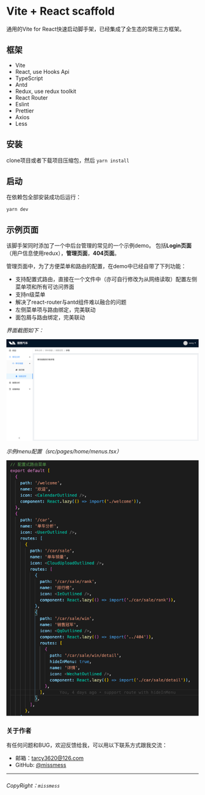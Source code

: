 # Vite + React scaffold

通用的Vite for React快速启动脚手架，已经集成了全生态的常用三方框架。

## 框架
- Vite
- React, use Hooks Api
- TypeScript
- Antd
- Redux, use redux toolkit
- React Router
- Eslint
- Prettier
- Axios
- Less

## 安装

clone项目或者下载项目压缩包，然后 `yarn install`

## 启动

在依赖包全部安装成功后运行：

```
yarn dev
```

## 示例页面

该脚手架同时添加了一个中后台管理的常见的一个示例demo。
包括**Login页面**（用户信息使用redux），**管理页面**，**404页面**。

管理页面中，为了方便菜单和路由的配置，在demo中已经自带了下列功能：
- 支持配置式路由，直接在一个文件中（亦可自行修改为从网络读取）配置左侧菜单项和所有可访问界面
- 支持n级菜单
- 解决了react-router与antd组件难以融合的问题
- 左侧菜单项与路由绑定，完美联动
- 面包屑与路由绑定，完美联动

*界面截图如下：*

![管理页面截图](https://raw.githubusercontent.com/missmess/vite-reactts-antd-redux-starter/master/snapshot/1.png "管理页面截图")

*示例menu配置（src/pages/home/menus.tsx）*

![menus.tsx](https://raw.githubusercontent.com/missmess/vite-reactts-antd-redux-starter/master/snapshot/2.png "menus.tsx")

### 关于作者
有任何问题和BUG，欢迎反馈给我，可以用以下联系方式跟我交流：

* 邮箱：<tarcy3620@126.com>
* GitHub: [@missmess](https://github.com/missmess)

---
###### CopyRight：`missmess`
